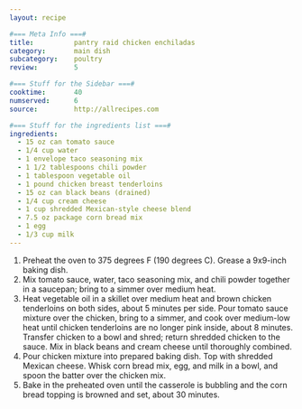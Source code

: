 ```yaml
---
layout: recipe

#=== Meta Info ===#
title: 			pantry raid chicken enchiladas
category:		main dish					
subcategory:	poultry
review:			5

#=== Stuff for the Sidebar ===#
cooktime:		40
numserved:		6
source:			http://allrecipes.com

#=== Stuff for the ingredients list ===#
ingredients:
  - 15 oz can tomato sauce
  - 1/4 cup water
  - 1 envelope taco seasoning mix
  - 1 1/2 tablespoons chili powder
  - 1 tablespoon vegetable oil
  - 1 pound chicken breast tenderloins
  - 15 oz can black beans (drained)
  - 1/4 cup cream cheese
  - 1 cup shredded Mexican-style cheese blend
  - 7.5 oz package corn bread mix
  - 1 egg
  - 1/3 cup milk
---
```


1. Preheat the oven to 375 degrees F (190 degrees C). Grease a 9x9-inch baking dish.
2. Mix tomato sauce, water, taco seasoning mix, and chili powder together in a saucepan; bring to a simmer over medium heat.
3. Heat vegetable oil in a skillet over medium heat and brown chicken tenderloins on both sides, about 5 minutes per side. Pour tomato sauce mixture over the chicken, bring to a simmer, and cook over medium-low heat until chicken tenderloins are no longer pink inside, about 8 minutes. Transfer chicken to a bowl and shred; return shredded chicken to the sauce. Mix in black beans and cream cheese until thoroughly combined.
4. Pour chicken mixture into prepared baking dish. Top with shredded Mexican cheese. Whisk corn bread mix, egg, and milk in a bowl, and spoon the batter over the chicken mix.
5. Bake in the preheated oven until the casserole is bubbling and the corn bread topping is browned and set, about 30 minutes.

